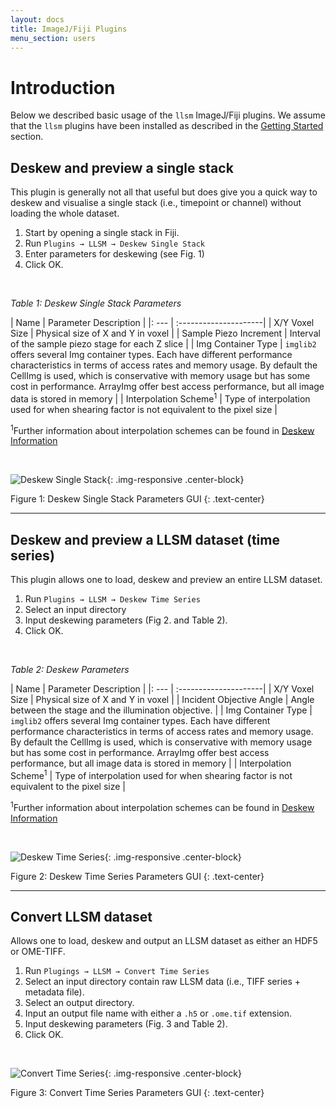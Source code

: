 ```yaml
---
layout: docs
title: ImageJ/Fiji Plugins
menu_section: users
---
```


# Introduction
Below we described basic usage of the `llsm` ImageJ/Fiji plugins. We assume that the `llsm` plugins have been installed as described in the [Getting Started](index.html/#LLSMPluginInstallation) section.

## Deskew and preview a single stack
This plugin is generally not all that useful but does give you a quick way to
deskew and visualise a single stack (i.e., timepoint or channel) without loading the whole
dataset.

1. Start by opening a single stack in Fiji.
2. Run `Plugins → LLSM → Deskew Single Stack`
3. Enter parameters for deskewing (see Fig. 1)
4. Click OK.

<br>

_Table 1: Deskew Single Stack Parameters_

| Name | Parameter Description |
|: --- | :---------------------|
| X/Y Voxel Size | Physical size of X and Y in voxel |
| Sample Piezo Increment | Interval of the sample piezo stage for each Z slice |
| Img Container Type |  `imglib2` offers several Img container types. Each have different performance characteristics in terms of access rates and memory usage. By default the CellImg is used, which is conservative with memory usage but has some cost in performance. ArrayImg offer best access performance, but all image data is stored in memory |
| Interpolation Scheme<sup>1</sup> | Type of interpolation used for when shearing factor is not equivalent to the pixel size |

<sup>1</sup>Further information about interpolation schemes can be found in
[Deskew Information](deskew.html)

<br>

![Deskew Single Stack](../../img/deskew_single.jpg){: .img-responsive .center-block}

Figure 1: Deskew Single Stack Parameters GUI
{: .text-center}

---

## Deskew and preview a LLSM dataset (time series)

This plugin allows one to load, deskew and preview an entire LLSM dataset.

1. Run `Plugins → LLSM → Deskew Time Series`
2. Select an input directory
3. Input deskewing parameters (Fig 2. and Table 2).
3. Click OK.

<br>

_Table 2: Deskew Parameters_

| Name | Parameter Description |
|: --- | :---------------------|
| X/Y Voxel Size | Physical size of X and Y in voxel |
| Incident Objective Angle | Angle between the stage and the illumination objective. |
| Img Container Type |  `imglib2` offers several Img container types. Each have different performance characteristics in terms of access rates and memory usage. By default the CellImg is used, which is conservative with memory usage but has some cost in performance. ArrayImg offer best access performance, but all image data is stored in memory |
| Interpolation Scheme<sup>1</sup> | Type of interpolation used for when shearing factor is not equivalent to the pixel size |

<sup>1</sup>Further information about interpolation schemes can be found in
[Deskew Information](deskew.html)

<br>

![Deskew Time Series](../../img/deskew_time.jpg){: .img-responsive .center-block}

Figure 2: Deskew Time Series Parameters GUI
{: .text-center}

---

## Convert LLSM dataset

Allows one to load, deskew and output an LLSM dataset as either an HDF5 or
OME-TIFF.

1. Run `Plugings → LLSM → Convert Time Series`
2. Select an input directory contain raw LLSM data (i.e., TIFF series +
metadata file).
3. Select an output directory.
4. Input an output file name with either a `.h5` or `.ome.tif` extension.
5. Input deskewing parameters (Fig. 3 and Table 2).
6. Click OK.

<br>


![Convert Time Series](../../img/convert.jpg){: .img-responsive .center-block}

Figure 3: Convert Time Series Parameters GUI
{: .text-center}
